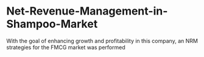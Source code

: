 # Net-Revenue-Management-in-Shampoo-Market
With the goal of enhancing growth and profitability in this company, an NRM strategies for the FMCG market was performed
